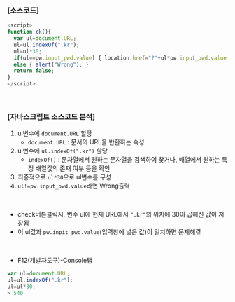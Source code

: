 ### [소스코드]

```javascript
<script>
function ck(){
  var ul=document.URL;
  ul=ul.indexOf(".kr");
  ul=ul*30;
  if(ul==pw.input_pwd.value) { location.href="?"+ul*pw.input_pwd.value; }
  else { alert("Wrong"); }
  return false;
}
</script>
```

<br>

### [자바스크립트 소스코드 분석]
1. ul변수에 `document.URL` 할당
    - `document.URL` : 문서의 URL을 반환하는 속성
2. ul변수에 `ul.indexOf(".kr")` 할당
    - `indexOf()` : 문자열에서 원하는 문자열을 검색하여 찾거나, 배열에서 원하는 특정 배열값의 존재 여부 등을 확인
3. 최종적으로 `ul*30`으로 ul변수를 구성
4. `ul!=pw.input_pwd.value`라면 Wrong출력

<br>

* check버튼클릭시, 변수 ul에 현재 URL에서 `".kr"`의 위치에 30이 곱해진 값이 저장됨
* 이 ul값과 `pw.inpit_pwd.value`(입력창에 넣은 값)이 일치하면 문제해결

<br>

* F12(개발자도구)-Console탭
```javascript
var ul=document.URL;
ul=ul.indexOf(".kr");
ul=ul*30;
> 540
```

  
  
  
